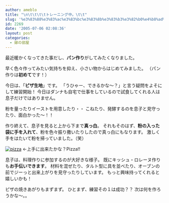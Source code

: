```yaml
---
author: ameblo
title: "\n\t\t\t\tトレーニング中。\t\t"
slug: '%e3%83%88%e3%83%ac%e3%83%bc%e3%83%8b%e3%83%b3%e3%82%b0%e4%b8%ad%e3%80%82'
id: 2269
date: '2005-07-06 02:08:36'
layout: post
categories:
  - 嫁の部屋
---
```


最近暖かくなってきた事だし、**パン作り**がしてみたくなりました。

早く色々作ってみたい気持ちを抑え、小さい物からはじめてみました。 （パン作りは**初めて**です！）

今日は、「**ピザ生地**」です。 「うひゃー、できるかな～？」と言う疑問をよそにして練習開始！ 今日はダンナも自宅で仕事をしているので試食してくれる人は息子だけではありません。

粉を量ったりイーストを用意したり・・ こねたり、発酵するのを息子と見守ったり、面白かった～！！

作り終えて、息子を見ると上から下まで**真っ白**。 それもそのはず、**粉の入った袋に手を入れて**、粉を色々振り撒いたりしたので真っ白にもなります。 激しく手をはたいて粉を掃っていました。（笑）

[![pizza](http://blog-imgs-42.fc2.com/a/k/i/akihikofr/blog_import_4f5639f530ec6.jpg)](http://blog-imgs-42.fc2.com/a/k/i/akihikofr/blog_import_4f5639f546706.jpg) ←上手に出来たかな？Pizza!!

息子は、料理作りに参加するのが大好きな様子。 既にキッシュ・ロレーヌ作りも**お手伝いできます**。 材料を混ぜたり、タルト型に具を並べたり、オーブンの前でジーっと出来上がりを見守ったりしています。 もっと興味持ってくれると嬉しいかも！

ピザの焼きあがりもまずまず。 ひとまず、練習その１は成功？？ 次は何を作ろうかな～。。